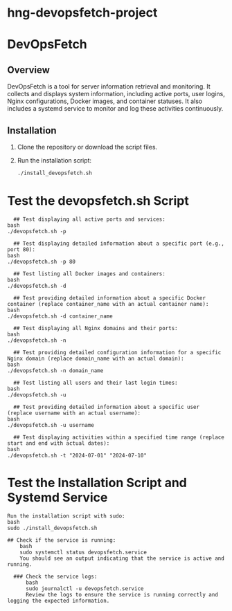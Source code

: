 # hng-devopsfetch-project
# DevOpsFetch

## Overview
DevOpsFetch is a tool for server information retrieval and monitoring. It collects and displays system information, including active ports, user logins, Nginx configurations, Docker images, and container statuses. It also includes a systemd service to monitor and log these activities continuously.

## Installation

1. Clone the repository or download the script files.
2. Run the installation script:

   ```bash
   ./install_devopsfetch.sh

# Test the devopsfetch.sh Script

      ## Test displaying all active ports and services:
    bash
    ./devopsfetch.sh -p

      ## Test displaying detailed information about a specific port (e.g., port 80):
    bash
    ./devopsfetch.sh -p 80

      ## Test listing all Docker images and containers:
    bash
    ./devopsfetch.sh -d

      ## Test providing detailed information about a specific Docker container (replace container_name with an actual container name):
    bash
    ./devopsfetch.sh -d container_name

      ## Test displaying all Nginx domains and their ports:
    bash
    ./devopsfetch.sh -n

      ## Test providing detailed configuration information for a specific Nginx domain (replace domain_name with an actual domain):
    bash
    ./devopsfetch.sh -n domain_name

      ## Test listing all users and their last login times:
    bash
    ./devopsfetch.sh -u

      ## Test providing detailed information about a specific user (replace username with an actual username):
    bash
    ./devopsfetch.sh -u username

      ## Test displaying activities within a specified time range (replace start and end with actual dates):
    bash
    ./devopsfetch.sh -t "2024-07-01" "2024-07-10"


# Test the Installation Script and Systemd Service
    Run the installation script with sudo:
    bash
    sudo ./install_devopsfetch.sh

    ## Check if the service is running:
        bash
        sudo systemctl status devopsfetch.service
        You should see an output indicating that the service is active and running.

      ### Check the service logs:
          bash
          sudo journalctl -u devopsfetch.service
          Review the logs to ensure the service is running correctly and logging the expected information.